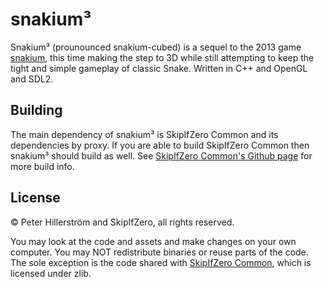 # snakium³

Snakium³ (prounounced snakium-cubed) is a sequel to the 2013 game [snakium](https://github.com/SkipIfZero/snakium), this time making the step to 3D while still attempting to keep the tight and simple gameplay of classic Snake. Written in C++ and OpenGL and SDL2.

## Building

The main dependency of snakium³ is SkipIfZero Common and its dependencies by proxy. If you are able to build SkipIfZero Common then snakium³ should build as well. See [SkipIfZero Common's Github page](https://github.com/SkipIfZero/SkipIfZeroCommon) for more build info.

## License

© Peter Hillerström and SkipIfZero, all rights reserved.

You may look at the code and assets and make changes on your own computer. You may NOT redistribute binaries or reuse parts of the code. The sole exception is the code shared with [SkipIfZero Common](https://github.com/SkipIfZero/SkipIfZeroCommon), which is licensed under zlib.